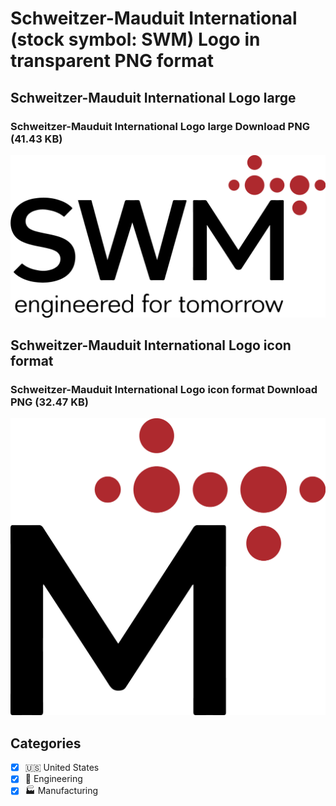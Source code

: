 # Schweitzer-Mauduit International (stock symbol: SWM) Logo in transparent PNG format

## Schweitzer-Mauduit International Logo large

### Schweitzer-Mauduit International Logo large Download PNG (41.43 KB)

![Schweitzer-Mauduit International Logo large Download PNG (41.43 KB)](/img/orig/SWM_BIG-223da051.png)

## Schweitzer-Mauduit International Logo icon format

### Schweitzer-Mauduit International Logo icon format Download PNG (32.47 KB)

![Schweitzer-Mauduit International Logo icon format Download PNG (32.47 KB)](/img/orig/SWM-85048e58.png)



## Categories
- [x] 🇺🇸 United States
- [x] 👷 Engineering
- [x] 🏭 Manufacturing
